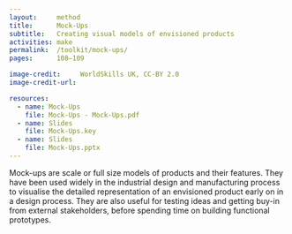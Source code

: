 ```yaml
---
layout:     method
title:      Mock-Ups
subtitle:   Creating visual models of envisioned products
activities: make
permalink:  /toolkit/mock-ups/
pages:      108–109

image-credit:     WorldSkills UK, CC-BY 2.0
image-credit-url: 

resources:
  - name: Mock-Ups
    file: Mock-Ups - Mock-Ups.pdf
  - name: Slides
    file: Mock-Ups.key
  - name: Slides
    file: Mock-Ups.pptx
---
```


Mock-ups are scale or full size models of products and their features. They have been used widely in the industrial design and manufacturing process to visualise the detailed representation of an envisioned product early on in a design process. They are also useful for testing ideas and getting buy-in from external stakeholders, before spending time on building functional prototypes.